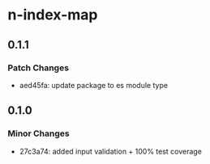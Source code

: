 # n-index-map

## 0.1.1

### Patch Changes

-   aed45fa: update package to es module type

## 0.1.0

### Minor Changes

-   27c3a74: added input validation + 100% test coverage
